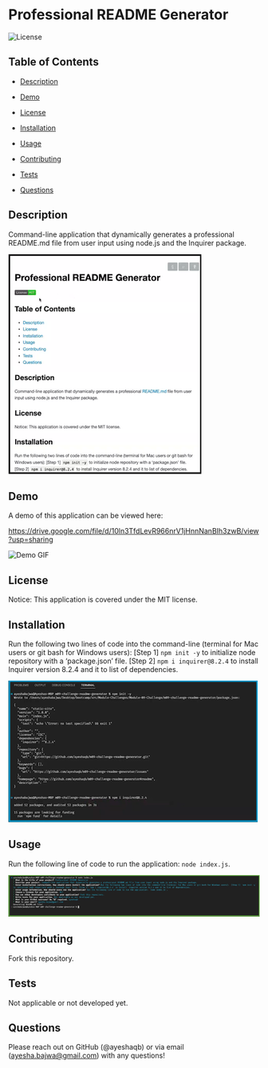 
# Professional README Generator
![License](https://img.shields.io/badge/License-MIT-success.svg)

## Table of Contents

- [Description](#description)

- [Demo](#demo)

- [License](#license)

- [Installation](#installation)

- [Usage](#usage)

- [Contributing](#contributing)

- [Tests](#tests)

- [Questions](#questions)

## Description

Command-line application that dynamically generates a professional README.md file from user input using node.js and the Inquirer package.

![Generated README Preview](./assets/readme_preview.png)

## Demo

A demo of this application can be viewed here:

<https://drive.google.com/file/d/10ln3TfdLevR966nrV1jHnnNanBIh3zwB/view?usp=sharing>

![Demo GIF](./assets/readme_demo.gif)

## License

Notice: This application is covered under the MIT license.
  
## Installation

Run the following two lines of code into the command-line (terminal for Mac users or git bash for Windows users):  [Step 1] `npm init -y` to initialize node repository with a ‘package.json’ file. [Step 2] `npm i inquirer@8.2.4` to install  Inquirer version 8.2.4 and it to list of dependencies.

![Install Preview](./assets/readme_install.png)

## Usage

Run the following line of code to run the application: `node index.js`.

![Usage Preview](./assets/readme_usage.png)

## Contributing

Fork this repository.

## Tests

Not applicable or not developed yet.

## Questions

Please reach out on GitHub (@ayeshaqb) or via email (ayesha.bajwa@gmail.com) with any questions!
